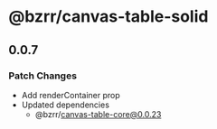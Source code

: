 # @bzrr/canvas-table-solid

## 0.0.7

### Patch Changes

- Add renderContainer prop
- Updated dependencies
  - @bzrr/canvas-table-core@0.0.23

